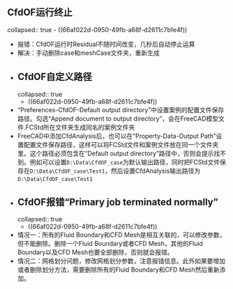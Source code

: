 ## CfdOF运行终止
collapsed:: true
	- ((66af022d-0950-49fb-a68f-d2611c7bfe4f))
- 报错：CfdOF运行时Residual不随时间改变，几秒后自动停止运算
- 解决：手动删除case和meshCase文件夹，重新生成
- ## CfdOF自定义路径
  collapsed:: true
	- ((66af022d-0950-49fb-a68f-d2611c7bfe4f))
- “Preferences-CfdOF-Default output directory”中设置案例的配置文件保存路径。勾选“Append document to output directory”，会在FreeCAD模型文件.FCStd所在文件夹生成同名的案例文件夹
- FreeCAD中添加CfdAnalysis后，也可以在“Property-Data-Output Path”设置配置文件保存路径，这样可以将FCStd文件和案例文件放在同一个文件夹里。这个路径必须包含在“Default output directory”路径中，否则会提示找不到。例如可以设置`D:\Data\CfdOF_case`为默认输出路径，同时把FCStd文件保存在`D:\Data\CfdOF_case\Test1`，然后设置CfdAnalysis输出路径为`D:\Data\CfdOF_case\Test1`
- ## CfdOF报错“Primary job  terminated normally”
  collapsed:: true
	- ((66af022d-0950-49fb-a68f-d2611c7bfe4f))
- 情况一：所有的Fluid Boundary和CFD Mesh是相互关联的，可以修改参数，但不能删除。删除一个Fluid Boundary或者CFD Mesh，其他的Fluid Boundary以及CFD Mesh也要全部删除，否则就会报错。
- 情况二：网格划分问题，修改网格划分参数，注意报错信息。此外如果要增加或者删除划分方法，需要删除所有的Fluid Boundary和CFD Mesh然后重新添加。
